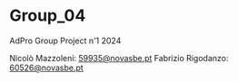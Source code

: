 # Group_04
AdPro Group Project n'1 2024

Nicolò Mazzoleni: 59935@novasbe.pt
Fabrizio Rigodanzo: 60526@novasbe.pt
